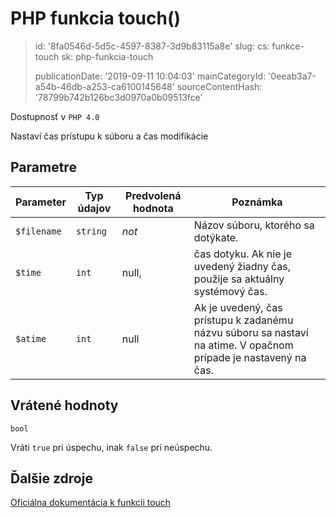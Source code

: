 PHP funkcia touch()
===================

> id: '8fa0546d-5d5c-4597-8387-3d9b83115a8e'
> slug:
> 	cs: funkce-touch
> 	sk: php-funkcia-touch
> 
> publicationDate: '2019-09-11 10:04:03'
> mainCategoryId: '0eeab3a7-a54b-46db-a253-ca6100145648'
> sourceContentHash: '78799b742b126bc3d0970a0b09513fce'

Dostupnosť v `PHP 4.0`

Nastaví čas prístupu k súboru a čas modifikácie


Parametre
--------------

| Parameter | Typ údajov | Predvolená hodnota | Poznámka |
|-----|-----|-----|-----|
| `$filename` | `string` | *not* | Názov súboru, ktorého sa dotýkate. |
| `$time` | `int` | null, | čas dotyku. Ak nie je uvedený žiadny čas, použije sa aktuálny systémový čas.
| `$atime` | `int` | null | Ak je uvedený, čas prístupu k zadanému názvu súboru sa nastaví na atime. V opačnom prípade je nastavený na čas.


Vrátené hodnoty
----------------

`bool`

Vráti `true` pri úspechu, inak `false` pri neúspechu.

Ďalšie zdroje
------------

[Oficiálna dokumentácia k funkcii touch](https://www.php.net/manual/en/function.touch.php)

